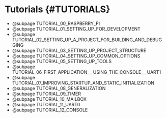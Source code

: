 # Tutorials {#TUTORIALS}

- @subpage TUTORIAL_00_RASPBERRY_PI
- @subpage TUTORIAL_01_SETTING_UP_FOR_DEVELOPMENT
- @subpage TUTORIAL_02_SETTING_UP_A_PROJECT_FOR_BUILDING_AND_DEBUGGING
- @subpage TUTORIAL_03_SETTING_UP_PROJECT_STRUCTURE
- @subpage TUTORIAL_04_SETTING_UP_COMMON_OPTIONS
- @subpage TUTORIAL_05_SETTING_UP_TOOLS
- @subpage TUTORIAL_06_FIRST_APPLICATION___USING_THE_CONSOLE___UART1
- @subpage TUTORIAL_07_IMPROVING_STARTUP_AND_STATIC_INITIALIZATION
- @subpage TUTORIAL_08_GENERALIZATION
- @subpage TUTORIAL_09_TIMER
- @subpage TUTORIAL_10_MAILBOX
- @subpage TUTORIAL_11_UART0
- @subpage TUTORIAL_12_CONSOLE
<!--
- @subpage TUTORIAL_13_LOGGER
- @subpage TUTORIAL_14_BOARD_INFORMATION
- @subpage TUTORIAL_15_MEMORY_MANAGEMENT
- @subpage TUTORIAL_16_STRING
- @subpage TUTORIAL_17_SERIALIZATION_AND_FORMATTING
- @subpage TUTORIAL_18_EXCEPTIONS
- @subpage TUTORIAL_19_INTERRUPTS
- @subpage TUTORIAL_20_TIMER_EXTENSION
- @subpage TUTORIAL_21_GPIO
- @subpage TUTORIAL_22_I2C
- @subpage TUTORIAL_23_LCD_DISPLAY
- @subpage TUTORIAL_24_I2S
- @subpage TUTORIAL_17_UNIT_TEST_INFRASTRUCTURE
- @subpage TUTORIAL_18_WRITING_UNIT_TESTS
-->
